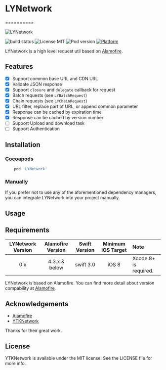 # LYNetwork

==========

![LYNetwork](https://github.com/ZakariyyaSv/LYNetwork/raw/master/screenshot/logo.jpeg)

![build status](https://travis-ci.org/ZakariyyaSv/LYNetwork.svg?branch=master)
![License MIT](https://img.shields.io/github/license/mashape/apistatus.svg?maxAge=2592000)
![Pod version](https://img.shields.io/cocoapods/v/LYNetwork.svg?style=flat)
[![Platform](https://img.shields.io/cocoapods/p/Alamofire.svg?style=flat)](http://cocoadocs.org/docsets/Alamofire)

LYNetwork is a high level request util based on [Alamofire].

## Features

- [x] Support common base URL and CDN URL
- [x] Validate JSON response
- [x] Support `closure` and `delegate` callback for request
- [x] Batch requests (see `LYBatchRequest`)
- [x] Chain requests (see `LYChainRequest`)
- [x] URL filter, replace part of URL, or append common parameter 
- [x] Response can be cached by expiration time
- [x] Response can be cached by version number
- [ ] Support Upload and download task
- [ ] Support Authentication

## Installation

### Cocoapods

```ruby
    pod 'LYNetwork'
```

### Manually

If you prefer not to use any of the aforementioned dependency managers, you can integrate LYNetwork into your project manually.

## Usage


## Requirements

| LYNetwork Version | Alamofire Version | Swift Version |  Minimum iOS Target | Note |
|:------------------:|:--------------------:|:--------------------:|:-------------------:|:-----|
| 0.x | 4.3.x & below | swift 3.0 | iOS 8 | Xcode 8+ is required. |

LYNetwork is based on Alamofire. You can find more detail about version compability at [Alamofire].

## Acknowledgements

 * [Alamofire]
 * [YTKNetwork]

 Thanks for their great work.

## License

YTKNetwork is available under the MIT license. See the LICENSE file for more info.

<!-- external links -->
[Alamofire]:https://github.com/Alamofire/Alamofire
[YTKNetwork]:https://github.com/yuantiku/YTKNetwork
